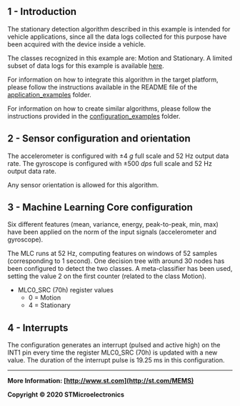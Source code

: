 ## 1 - Introduction

The stationary detection algorithm described in this example is intended for vehicle applications, since all the data logs collected for this purpose have been acquired with the device inside a vehicle. 

The classes recognized in this example are: Motion and Stationary. 
A limited subset of data logs for this example is available [here](./datalogs/).

For information on how to integrate this algorithm in the target platform, please follow the instructions available in the README file of the [application_examples]( https://github.com/STMicroelectronics/STMems_Machine_Learning_Core/tree/master/application_examples ) folder. 

For information on how to create similar algorithms, please follow the instructions provided in the [configuration_examples]( https://github.com/STMicroelectronics/STMems_Machine_Learning_Core/tree/master/configuration_examples ) folder. 


## 2 - Sensor configuration and orientation

The accelerometer is configured with ±4 *g* full scale and 52 Hz output data rate. The gyroscope is configured with ±500 *dps* full scale and 52 Hz output data rate. 

Any sensor orientation is allowed for this algorithm.


## 3 - Machine Learning Core configuration

Six different features (mean, variance, energy, peak-to-peak, min, max) have been applied on the norm of the input signals (accelerometer and gyroscope). 

The MLC runs at 52 Hz, computing features on windows of 52 samples (corresponding to 1 second).
One decision tree with around 30 nodes has been configured to detect the two classes.
A meta-classifier has been used, setting the value 2 on the first counter (related to the class Motion).  

- MLC0_SRC (70h) register values
  - 0 = Motion
  - 4 = Stationary


## 4 - Interrupts

The configuration generates an interrupt (pulsed and active high) on the INT1 pin every time the register MLC0_SRC (70h) is updated with a new value. The duration of the interrupt pulse is 19.25 ms in this configuration.

------

**More Information: [http://www.st.com](http://st.com/MEMS)**

**Copyright © 2020 STMicroelectronics**